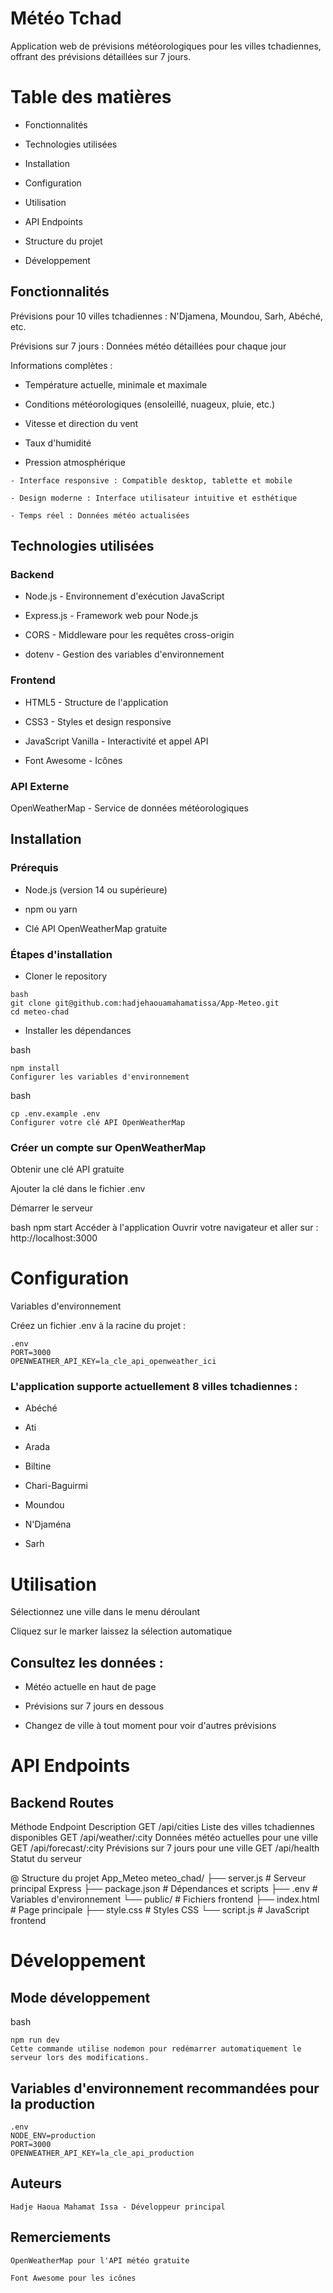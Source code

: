 # Météo Tchad
Application web de prévisions météorologiques pour les villes tchadiennes, offrant des prévisions détaillées sur 7 jours.

# Table des matières
- Fonctionnalités

- Technologies utilisées

- Installation

- Configuration

- Utilisation

- API Endpoints

- Structure du projet

- Développement


## Fonctionnalités
Prévisions pour 10 villes tchadiennes : N'Djamena, Moundou, Sarh, Abéché, etc.

Prévisions sur 7 jours : Données météo détaillées pour chaque jour

Informations complètes :

- Température actuelle, minimale et maximale

- Conditions météorologiques (ensoleillé, nuageux, pluie, etc.)

- Vitesse et direction du vent

- Taux d'humidité

- Pression atmosphérique

```
- Interface responsive : Compatible desktop, tablette et mobile

- Design moderne : Interface utilisateur intuitive et esthétique

- Temps réel : Données météo actualisées
```

## Technologies utilisées

### Backend

- Node.js - Environnement d'exécution JavaScript

- Express.js - Framework web pour Node.js

- CORS - Middleware pour les requêtes cross-origin

- dotenv - Gestion des variables d'environnement

### Frontend

- HTML5 - Structure de l'application

- CSS3 - Styles et design responsive

- JavaScript Vanilla - Interactivité et appel API

- Font Awesome - Icônes

### API Externe

OpenWeatherMap - Service de données météorologiques

## Installation

### Prérequis
- Node.js (version 14 ou supérieure)

- npm ou yarn

- Clé API OpenWeatherMap gratuite


### Étapes d'installation


- Cloner le repository
```
bash
git clone git@github.com:hadjehaouamahamatissa/App-Meteo.git
cd meteo-chad

``` 
- Installer les dépendances

bash
```
npm install
Configurer les variables d'environnement
```

bash
```
cp .env.example .env
Configurer votre clé API OpenWeatherMap
```

### Créer un compte sur OpenWeatherMap

Obtenir une clé API gratuite

Ajouter la clé dans le fichier .env

Démarrer le serveur

bash
npm start
Accéder à l'application
Ouvrir votre navigateur et aller sur : http://localhost:3000

# Configuration

Variables d'environnement

Créez un fichier .env à la racine du projet :
```
.env
PORT=3000
OPENWEATHER_API_KEY=la_cle_api_openweather_ici

```
### L'application supporte actuellement 8 villes tchadiennes :

- Abéché

- Ati

- Arada

- Biltine

- Chari-Baguirmi

- Moundou

- N'Djaména

- Sarh


# Utilisation

Sélectionnez une ville dans le menu déroulant

Cliquez sur le marker laissez la sélection automatique

## Consultez les données :

- Météo actuelle en haut de page

- Prévisions sur 7 jours en dessous

- Changez de ville à tout moment pour voir d'autres prévisions

# API Endpoints

## Backend Routes
Méthode 	Endpoint    	                Description
GET	     /api/cities	         Liste des villes tchadiennes disponibles
GET	    /api/weather/:city	    Données météo actuelles pour une ville
GET	    /api/forecast/:city	    Prévisions sur 7 jours pour une ville
GET	   /api/health	            Statut du serveur


@ Structure du projet
App_Meteo
meteo_chad/
├── server.js              # Serveur principal Express
├── package.json           # Dépendances et scripts
├── .env                   # Variables d'environnement
└── public/                # Fichiers frontend
    ├── index.html         # Page principale
    ├── style.css          # Styles CSS
    └── script.js          # JavaScript frontend

# Développement

## Mode développement

bash
```
npm run dev
Cette commande utilise nodemon pour redémarrer automatiquement le serveur lors des modifications.
```


## Variables d'environnement recommandées pour la production
```
.env
NODE_ENV=production
PORT=3000
OPENWEATHER_API_KEY=la_cle_api_production
```


## Auteurs
```
Hadje Haoua Mahamat Issa - Développeur principal
```
## Remerciements
```
OpenWeatherMap pour l'API météo gratuite

Font Awesome pour les icônes
```
